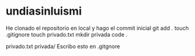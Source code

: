 # undiasinluismi

He clonado el repositorio en local y hago el commit inicial
git add .
touch .gitignore
touch privado.txt
mkdir privada
code .

privado.txt
privada/ Escribo esto en .gitgnore
